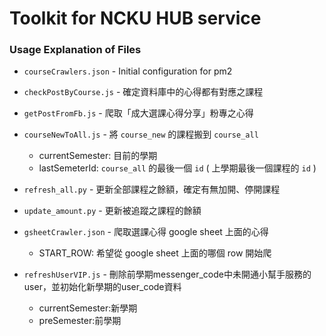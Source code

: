 # Toolkit for NCKU HUB service

### Usage Explanation of Files

* `courseCrawlers.json` - Initial configuration for pm2

* `checkPostByCourse.js` - 確定資料庫中的心得都有對應之課程
* `getPostFromFb.js` - 爬取「成大選課心得分享」粉專之心得
* `courseNewToAll.js` - 將 `course_new` 的課程搬到 `course_all`
    * currentSemester: 目前的學期
    * lastSemeterId: `course_all` 的最後一個 `id` ( 上學期最後一個課程的 `id` )
* `refresh_all.py` - 更新全部課程之餘額，確定有無加開、停開課程
* `update_amount.py` - 更新被追蹤之課程的餘額
* `gsheetCrawler.json` - 爬取選課心得 google sheet 上面的心得
    * START_ROW: 希望從 google sheet 上面的哪個 row 開始爬
* `refreshUserVIP.js` - 刪除前學期messenger_code中未開通小幫手服務的user，並初始化新學期的user_code資料
    * currentSemester:新學期
    * preSemester:前學期
